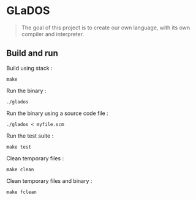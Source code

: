 # GLaDOS

> The goal of this project is to create our own language, with its own compiler and interpreter.

## Build and run

Build using stack :
```shell
make
```

Run the  binary :
```shell
./glados
```

Run the binary using a source code file :
```shell
./glados < myfile.scm
```

Run the test suite :
```shell
make test
```

Clean temporary files :
```shell
make clean
```

Clean temporary files and binary :
```shell
make fclean
```

